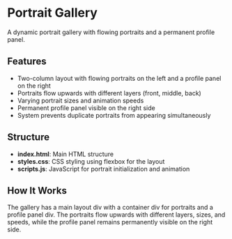 # Portrait Gallery

A dynamic portrait gallery with flowing portraits and a permanent profile panel.

## Features

- Two-column layout with flowing portraits on the left and a profile panel on the right
- Portraits flow upwards with different layers (front, middle, back)
- Varying portrait sizes and animation speeds
- Permanent profile panel visible on the right side
- System prevents duplicate portraits from appearing simultaneously

## Structure

- **index.html**: Main HTML structure
- **styles.css**: CSS styling using flexbox for the layout
- **scripts.js**: JavaScript for portrait initialization and animation

## How It Works

The gallery has a main layout div with a container div for portraits and a profile panel div. The portraits flow upwards with different layers, sizes, and speeds, while the profile panel remains permanently visible on the right side.
